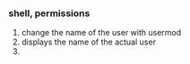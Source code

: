### shell, permissions

1. change the name of the user with usermod
2. displays the name of the actual user
3. 